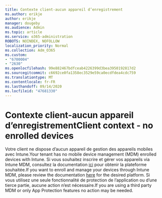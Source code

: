 ```yaml
---
title: Contexte client-aucun appareil d’enregistrement
ms.author: erikje
author: erikje
manager: dougeby
ms.audience: Admin
ms.topic: article
ms.service: o365-administration
ROBOTS: NOINDEX, NOFOLLOW
localization_priority: Normal
ms.collection: Adm_O365
ms.custom:
- "6700004"
- "2630"
ms.openlocfilehash: 99e882467bdfceab4226399d3bea3950192817d2
ms.sourcegitcommit: c6692ce0fa1358ec3529e59ca0ecdfdea4cdc759
ms.translationtype: MT
ms.contentlocale: fr-FR
ms.lasthandoff: 09/14/2020
ms.locfileid: "47681330"
---
```

# <a name="client-context---no-enrolled-devices"></a><span data-ttu-id="c179d-102">Contexte client-aucun appareil d’enregistrement</span><span class="sxs-lookup"><span data-stu-id="c179d-102">Client context - no enrolled devices</span></span>

<span data-ttu-id="c179d-103">Votre client ne dispose d’aucun appareil de gestion des appareils mobiles avec Intune.</span><span class="sxs-lookup"><span data-stu-id="c179d-103">Your tenant has no mobile device management (MDM) enrolled devices with Intune.</span></span> <span data-ttu-id="c179d-104">Si vous souhaitez inscrire et gérer vos appareils via Intune MDM, consultez la documentation [ici](https://docs.microsoft.com/intune/device-enrollment) pour obtenir la plateforme souhaitée.</span><span class="sxs-lookup"><span data-stu-id="c179d-104">If you want to enroll and manage your devices through Intune MDM, please review the documentation [here](https://docs.microsoft.com/intune/device-enrollment) for the desired platform.</span></span> <span data-ttu-id="c179d-105">Si vous utilisez une seule fonctionnalité de protection de l’application ou d’une tierce partie, aucune action n’est nécessaire.</span><span class="sxs-lookup"><span data-stu-id="c179d-105">If you are using a third party MDM or only App Protection features no action may be needed.</span></span> 
